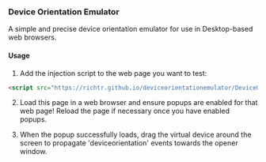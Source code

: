 ### Device Orientation Emulator

A simple and precise device orientation emulator for use in Desktop-based web browsers.

#### Usage

1. Add the injection script to the web page you want to test:
``` html
<script src="https://richtr.github.io/deviceorientationemulator/DeviceOrientationEmulator.js"></script>
```

2. Load this page in a web browser and ensure popups are enabled for that web page! Reload the page if necessary once you have enabled popups.

3. When the popup successfully loads, drag the virtual device around the screen to propagate 'deviceorientation' events towards the opener window.
